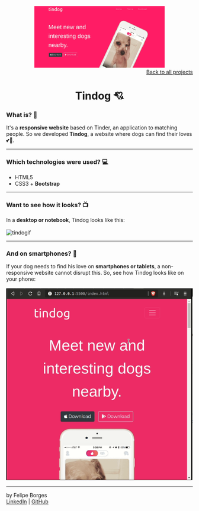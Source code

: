 <div align="center">	
	<img src="./.github/tindogimg.png" alt="tindogImage" width="70%"/>	
</div>

<div align="right" style:"font-size: 12px">	
	<a href="https://github.com/felipejsborges/web_development_bootcamp_projects">Back to all projects</a>
</div>

<div align="center">
	<h1>Tindog 💘</h1>	
</div>


### What is? 🤔
It's a **responsive website** based on Tinder, an application to matching people. So we developed **Tindog**, a website where dogs can find their loves 💕🐶.
<hr>

### Which technologies were used? 💻
- HTML5
- CSS3 + **Bootstrap**
<hr>

### Want to see how it looks? 📺
In a **desktop or notebook**, Tindog looks like this:<br>
<br>
![tindogif](./.github/tindog.gif)
<hr>

### And on smartphones? 📱
If your dog needs to find his love on **smartphones or tablets**, a non-responsive website cannot disrupt this. So, see how Tindog looks like on your phone:<br>
<br>
![tindogsmartgif](./.github/tindogsmart.gif)
<hr>

by Felipe Borges<br>
[LinkedIn](https://www.linkedin.com/in/felipejsborges) | [GitHub](https://github.com/felipejsborges)
